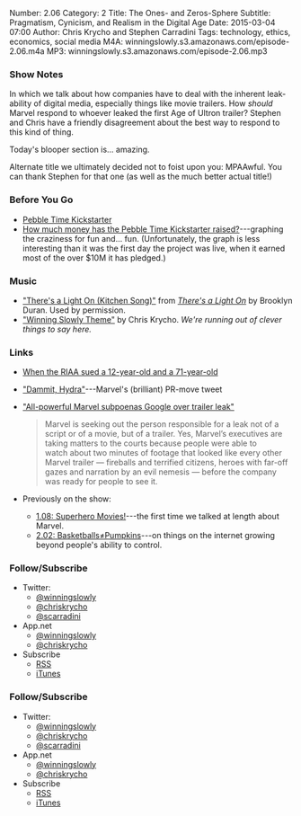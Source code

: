 Number: 2.06
Category: 2
Title: The Ones- and Zeros-Sphere
Subtitle: Pragmatism, Cynicism, and Realism in the Digital Age
Date: 2015-03-04 07:00
Author: Chris Krycho and Stephen Carradini
Tags: technology, ethics, economics, social media
M4A: winningslowly.s3.amazonaws.com/episode-2.06.m4a
MP3: winningslowly.s3.amazonaws.com/episode-2.06.mp3

### Show Notes

In which we talk about how companies have to deal with the inherent leak-ability of digital media, especially things like movie trailers. How *should* Marvel respond to whoever leaked the first Age of Ultron trailer? Stephen and Chris have a friendly disagreement about the best way to respond to this kind of thing.

Today's blooper section is... amazing.

Alternate title we ultimately decided not to foist upon you: MPAAwful. You can thank Stephen for that one (as well as the much better actual title!)

### Before You Go

  - [Pebble Time Kickstarter](https://www.kickstarter.com/projects/597507018/pebble-time-awesome-smartwatch-no-compromises)
  - [How much money has the Pebble Time Kickstarter raised?](https://pebbletimetracker.herokuapp.com)---graphing the craziness for fun and... fun. (Unfortunately, the graph is less interesting than it was the first day the project was live, when it earned most of the over $10M it has pledged.)

### Music

  - ["There's a Light On (Kitchen Song)"](http://brooklyndoran.bandcamp.com/track/theres-a-light-on-kitchen-song) from [_There's a Light On_](http://brooklyndoran.bandcamp.com/album/theres-a-light-on) by Brooklyn Duran. Used by permission.
  - ["Winning Slowly Theme"](https://soundcloud.com/chriskrycho/winning-slowly) by Chris Krycho. *We're running out of clever things to say here.*

### Links

  - [When the RIAA sued a 12-year-old and a 71-year-old](https://www.techdirt.com/articles/20030909/0116235.shtml)
  - ["Dammit, Hydra"](https://twitter.com/marvel/status/525071656306626560)---Marvel's (brilliant) PR-move tweet
  - ["All-powerful Marvel subpoenas Google over trailer leak"](http://www.washingtonpost.com/blogs/style-blog/wp/2014/11/07/all-powerful-marvel-subpoenas-google-over-trailer-leak/)
    > Marvel is seeking out the person responsible for a leak not of a script or of a movie, but of a trailer. Yes, Marvel’s executives are taking matters to the courts because people were able to watch about two minutes of footage that looked like every other Marvel trailer — fireballs and terrified citizens, heroes with far-off gazes and narration by an evil nemesis — before the company was ready for people to see it.

  - Previously on the show: 
      - [1.08: Superhero Movies!](http://www.winningslowly.org/2014/08/superhero-movies/)---the first time we talked at length about Marvel.
      - [2.02: Basketballs≠Pumpkins](http://www.winningslowly.org/2015/02/basketballs-pumpkins/)---on things on the internet growing beyond people's ability to control.

### Follow/Subscribe

  - Twitter:
      + [@winningslowly](//www.twitter.com/winningslowly)
      + [@chriskrycho](//www.twitter.com/chriskrycho)
      + [@scarradini](//www.twitter.com/scarradini)
  - App.net
      + [@winningslowly](//alpha.app.net/winningslowly)
      + [@chriskrycho](//alpha.app.net/chriskrycho)
  - Subscribe
      + [RSS](//www.winningslowly.org/feed.xml)
      + [iTunes](//itunes.apple.com/us/podcast/winning-slowly/id807603957?mt=2)

### Follow/Subscribe

  - Twitter:
      + [@winningslowly](//www.twitter.com/winningslowly)
      + [@chriskrycho](//www.twitter.com/chriskrycho)
      + [@scarradini](//www.twitter.com/scarradini)
  - App.net
      + [@winningslowly](//alpha.app.net/winningslowly)
      + [@chriskrycho](//alpha.app.net/chriskrycho)
  - Subscribe
      + [RSS](//www.winningslowly.org/feed.xml)
      + [iTunes](//itunes.apple.com/us/podcast/winning-slowly/id807603957?mt=2)

